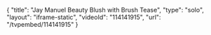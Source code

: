 {
    "title": "Jay Manuel Beauty Blush with Brush  Tease",
    "type": "solo",
    "layout": "iframe-static",
    "videoId": "114141915",
    "url": "\/tvpembed\/114141915"
}